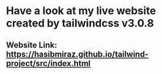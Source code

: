 # Have a look at my live website created by tailwindcss v3.0.8
## Website Link: https://hasibmiraz.github.io/tailwind-project/src/index.html

